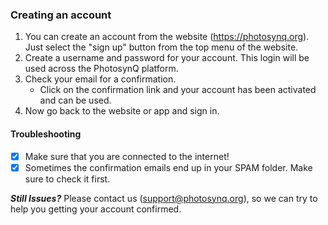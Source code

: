 ### Creating an account

1. You can create an account from the website (<https://photosynq.org>). Just select the "sign up" button from the top menu of the website.
2. Create a username and password for your account. This login will be used across the PhotosynQ platform.
3. Check your email for a confirmation.
   - Click on the confirmation link and your account has been activated and can be used.
4. Now go back to the website or app and sign in.

#### Troubleshooting
- [x] Make sure that you are connected to the internet!
- [x] Sometimes the confirmation emails end up in your SPAM folder. Make sure to check it first.

***Still Issues?*** Please contact us (<support@photosynq.org>), so we can try to help you getting your account confirmed.